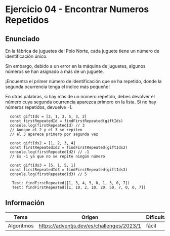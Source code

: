 # Ejercicio 04 - Encontrar Numeros Repetidos

## Enunciado

En la fábrica de juguetes del Polo Norte, cada juguete tiene un número de identificación único.

Sin embargo, debido a un error en la máquina de juguetes, algunos números se han asignado a más de un juguete.

¡Encuentra el primer número de identificación que se ha repetido, donde la segunda ocurrencia tenga el índice más pequeño!

En otras palabras, si hay más de un número repetido, debes devolver el número cuya segunda ocurrencia aparezca primero en la lista. Si no hay números repetidos, devuelve -1.

      const giftIds = [2, 1, 3, 5, 3, 2]
      const firstRepeatedId = findFirstRepeated(giftIds)
      console.log(firstRepeatedId) // 3
      // Aunque el 2 y el 3 se repiten
      // el 3 aparece primero por segunda vez

      const giftIds2 = [1, 2, 3, 4]
      const firstRepeatedId2 = findFirstRepeated(giftIds2)
      console.log(firstRepeatedId2) // -1
      // Es -1 ya que no se repite ningún número

      const giftIds3 = [5, 1, 5, 1]
      const firstRepeatedId3 = findFirstRepeated(giftIds3)
      console.log(firstRepeatedId3) // 5

       Test: findFirstRepeated([1, 3, 4, 5, 0, 1, 3, 0, 7])
       Test: findFirstRepeated([1, 10, 2, 10, 20, 50, 7, 0, 0, 7])

## Información

| Tema      | Origen                  | Dificultad |
|-----------|-------------------------|------------|
| Algoritmos  | https://adventjs.dev/es/challenges/2023/1  | fácil |
